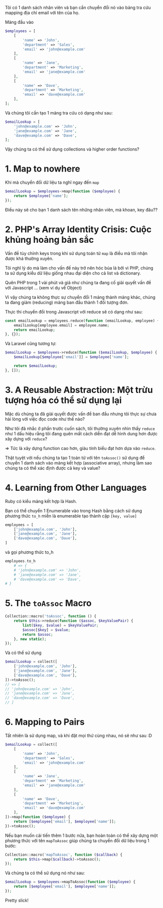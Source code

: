 
Tôi có 1 danh sách nhân viên và bạn cần chuyển đổi nó vào bảng tra cứu mapping địa chỉ email với tên của họ.
<!--more-->
Mảng đầu vào
```php
$employees = [
    [
        'name' => 'John',
        'department' => 'Sales',
        'email' => 'john@example.com'
    ],
    [
        'name' => 'Jane',
        'department' => 'Marketing',
        'email' => 'jane@example.com'
    ],
    [
        'name' => 'Dave',
        'department' => 'Marketing',
        'email' => 'dave@example.com'
    ],
];
```
Và chúng tôi cần tạo 1 mảng tra cứu có dạng như sau:
```php
$emailLookup = [
    'john@example.com' => 'John',
    'jane@example.com' => 'Jane',
    'dave@example.com' => 'Dave',
];
```
Vậy chúng ta có thể sử dụng collections và higher order functions?
# 1. Map to nowhere
Khi mà chuyển đổi dữ liệu ta nghĩ ngay đến `map`
```php
$emailLookup = $employees->map(function ($employee) {
    return $employee['name'];
});
```
Điều này sẽ cho bạn 1 danh sách tên những nhân viên, mà khoan, key đâu??
# 2. PHP's Array Identity Crisis: Cuộc khủng hoảng bản sắc
Vấn đề tùy chỉnh keys trong khi sử dụng toán tử `map` là điều mà tôi nhận được khá thường xuyên.

Tôi nghĩ lý do mà làm cho vấn đế này trở nên hóc búa là bởi vì PHP, chúng ta sử dụng kiểu dữ liệu giống nhau đại diện cho cả list và dictionary.

Quên PHP trong 1 vài phút và giả như chúng ta đang cố giải quyết vấn đề với Javascript
... (xem ví dụ về Object)

Vì vậy chúng ta không thực sự chuyển đổi 1 mảng thành mảng khác, chúng ta đang giảm (reducing) mảng ban đầu thành 1 đối tượng đơn.

Thực thi chuyển đổi trong Javascript với reduce sẽ có dạng như sau:
```php
const emailLookup = employees.reduce(function (emailLookup, employee) {
    emailLookup[employee.email] = employee.name;
    return emailLookup;
}, {});
```
Và Laravel cũng tương tự:
```php
$emailLookup = $employees->reduce(function ($emailLookup, $employee) {
    $emailLookup[$employee['email']] = $employee['name'];

    return $emailLookup;
}, []);
```
# 3. A Reusable Abstraction: Một trừu tượng hóa có thể sử dụng lại
Mặc dù chúng ta đã giải quyết được vấn đề ban đầu nhưng tôi thực sự chưa hài lòng với việc đọc code như thế nào?

Như tôi đã nhắc ở phần trước cuốn sách, tôi thường xuyên nhìn thấy `reduce` như 1 dấu hiệu rằng tôi đang quên mất cách diễn đạt dễ hình dung hơn được xây dựng với `reduce`?

=> Tức là xây dựng function cao hơn, giàu tính biểu đạt hơn dựa vào `reduce`.

Thật tuyệt vời nếu chúng ta tạo 1 toán tử với tên `toAssoc()` sử dụng để chuyển 1 danh sách vào mảng kết hợp (associative array), nhưng làm sao chúng ta có thể xác định được cả key và value?
# 4. Learning from Other Languages
Ruby có kiểu mảng kết hợp là Hash.

Bạn có thể chuyển 1 Enumerable vào trong Hash bằng cách sử dụng phương thức `to_h` miễn là enumerable tạo thành cặp `[key, value]`
```php
employees = [
    ['john@example.com', 'John'],
    ['jane@example.com', 'Jane'],
    ['dave@example.com', 'Dave'],
]
```
và gọi phương thức to_h
```php
employees.to_h
    # => {
    # 'john@example.com' => 'John',
    # 'jane@example.com' => 'Jane',
    # 'dave@example.com' => 'Dave',
# }
```
# 5. The `toAssoc` Macro
```php
Collection::macro('toAssoc', function () {
    return $this->reduce(function ($assoc, $keyValuePair) {
        list($key, $value) = $keyValuePair;
        $assoc[$key] = $value;
        return $assoc;
    }, new static);
});
```
Và có thể sử dụng
```php
$emailLookup = collect([
    ['john@example.com', 'John'],
    ['jane@example.com', 'Jane'],
    ['dave@example.com', 'Dave'],
])->toAssoc();
// => [
// 'john@example.com' => 'John',
// 'jane@example.com' => 'Jane',
// 'dave@example.com' => 'Dave',
// ]
```
# 6. Mapping to Pairs
Tất nhiên là sử dụng map, và khi đặt mọi thứ cùng nhau, nó sẽ như sau :D
```php
$emailLookup = collect([
    [
        'name' => 'John',
        'department' => 'Sales',
        'email' => 'john@example.com'
    ],
    [
        'name' => 'Jane',
        'department' => 'Marketing',
        'email' => 'jane@example.com'
    ],
    [
        'name' => 'Dave',
        'department' => 'Marketing',
        'email' => 'dave@example.com'
    ],
])->map(function ($employee) {
    return [$employee['email'], $employee['name']];
})->toAssoc();
```
Nếu bạn muốn cải tiến thêm 1 bước nữa, bạn hoàn toàn có thể xây dựng một phương thức với tên `mapToAssoc` giúp chúng ta chuyển đổi dữ liệu trong 1 bước:
```php
Collection::macro('mapToAssoc', function ($callback) {
    return $this->map($callback)->toAssoc();
});
```
Và chúng ta có thể sử dụng nó như sau:
```php
$emailLookup = $employees->mapToAssoc(function ($employee) {
    return [$employee['email'], $employee['name']];
});
```
Pretty slick!